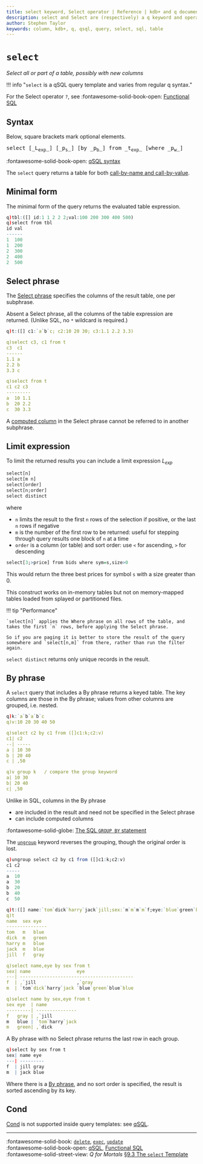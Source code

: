 ```yaml
---
title: select keyword, Select operator | Reference | kdb+ and q documentation
description: select and Select are (respectively) a q keyword and operator that select all or part of a table, possibly with new columns.
author: Stephen Taylor
keywords: column, kdb+, q, qsql, query, select, sql, table
---
```

# `select`





_Select all or part of a table, possibly with new columns_

!!! info "`select` is a qSQL query template and varies from regular q syntax."

For the Select operator `?`, see 
:fontawesome-solid-book-open:
[Functional SQL](../basics/funsql.md)


## Syntax


Below, square brackets mark optional elements.

<pre markdown="1" class="language-txt">
select [_L<sub>exp</sub>_] [_p<sub>s</sub>_] [by _p<sub>b</sub>_] from _t<sub>exp</sub>_ [where _p<sub>w</sub>_]
</pre>

:fontawesome-solid-book-open:
[qSQL syntax](../basics/qsql.md)


The `select` query returns a table for both [call-by-name and call-by-value](../basics/qsql.md#from-phrase).


## Minimal form 

The minimal form of the query returns the evaluated table expression.

```q
q)tbl:([] id:1 1 2 2 2;val:100 200 300 400 500)
q)select from tbl
id val
------
1  100
1  200
2  300
2  400
2  500
```


## Select phrase

The [Select phrase](../basics/qsql.md#select-phrase) specifies the columns of the result table, one per subphrase. 

Absent a Select phrase, all the columns of the table expression are returned.
(Unlike SQL, no `*` wildcard is required.)

```q
q)t:([] c1:`a`b`c; c2:10 20 30; c3:1.1 2.2 3.3)

q)select c3, c1 from t
c3  c1
------
1.1 a
2.2 b
3.3 c

q)select from t
c1 c2 c3
---------
a  10 1.1
b  20 2.2
c  30 3.3
```

A [computed column](../basics/qsql.md#computed-columns) in the Select phrase cannot be referred to in another subphrase. 


## Limit expression

To limit the returned results you can include a limit expression _L<sub>exp</sub>_

```q
select[n]
select[m n]
select[order]
select[n;order]
select distinct
```

where 

-   `n` limits the result to the first `n` rows of the selection if positive, or the last `n` rows if negative 
-   `m` is the number of the first row to be returned: useful for stepping through query results one block of `n` at a time
-   `order` is a column (or table) and sort order: use `<` for ascending, `>` for descending

```q
select[3;>price] from bids where sym=s,size>0
```

This would return the three best prices for symbol `s` with a size greater than 0.

This construct works on in-memory tables but not on memory-mapped tables loaded from splayed or partitioned files. 

!!! tip "Performance"

    `select[n]` applies the Where phrase on all rows of the table, and takes the first `n` rows, before applying the Select phrase. 

    So if you are paging it is better to store the result of the query somewhere and `select[n,m]` from there, rather than run the filter again.

`select distinct` returns only unique records in the result.


## By phrase

A `select` query that includes a By phrase returns a keyed table.
The key columns are those in the By phrase; values from other columns are grouped, i.e. nested. 

```q
q)k:`a`b`a`b`c
q)v:10 20 30 40 50

q)select c2 by c1 from ([]c1:k;c2:v)
c1| c2
--| -----
a | 10 30
b | 20 40
c | ,50

q)v group k   / compare the group keyword
a| 10 30
b| 20 40
c| ,50
```

Unlike in SQL, columns in the By phrase 

-   are included in the result and need not be specified in the Select phrase
-   can include computed columns

:fontawesome-solid-globe:
[The SQL `GROUP BY` statement](https://www.w3schools.com/sql/sql_groupby.asp)

The [`ungroup`](ungroup.md) keyword reverses the grouping, though the original order is lost. 

```q
q)ungroup select c2 by c1 from ([]c1:k;c2:v)
c1 c2
-----
a  10
a  30
b  20
b  40
c  50
```

```q
q)t:([] name:`tom`dick`harry`jack`jill;sex:`m`m`m`m`f;eye:`blue`green`blue`blue`gray)
q)t
name  sex eye
---------------
tom   m   blue
dick  m   green
harry m   blue
jack  m   blue
jill  f   gray

q)select name,eye by sex from t
sex| name                 eye
---| ------------------------------------------
f  | ,`jill               ,`gray
m  | `tom`dick`harry`jack `blue`green`blue`blue

q)select name by sex,eye from t
sex eye  | name
---------| ---------------
f   gray | ,`jill
m   blue | `tom`harry`jack
m   green| ,`dick
```

A By phrase with no Select phrase returns the last row in each group.

```q
q)select by sex from t
sex| name eye
---| ---------
f  | jill gray
m  | jack blue
```

Where there is a [By phrase](../basics/qsql.md#by-phrase), and no sort order is specified, the result is sorted ascending by its key.


## Cond

[Cond](cond.md) is not supported inside query templates: 
see [qSQL](../basics/qsql.md#cond).



----
:fontawesome-solid-book:
[`delete`](delete.md),
[`exec`](exec.md),
[`update`](update.md)
<br>
:fontawesome-solid-book-open:
[qSQL](../basics/qsql.md),
[Functional SQL](../basics/funsql.md)
<br>
:fontawesome-solid-street-view:
_Q for Mortals_
[§9.3 The `select` Template](/q4m3/9_Queries_q-sql/#93-the-select-template) 
